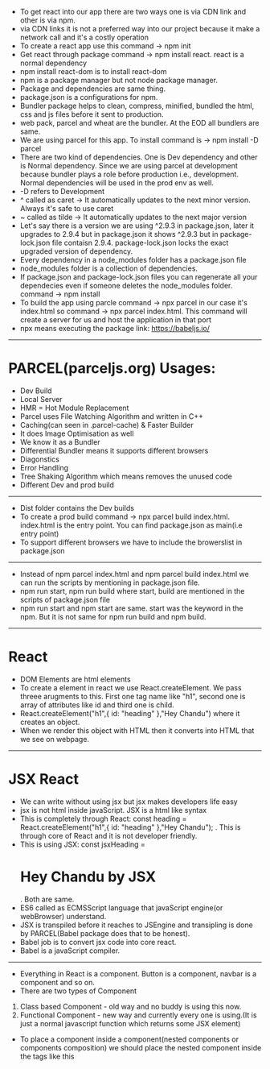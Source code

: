 * To get react into our app there are two ways one is via CDN link and other is via npm.
* via CDN links it is not a preferred way into our project because it make a network call and it's a costly operation
* To create a react app use this command -> npm init
* Get react through package command -> npm install react. react is a normal dependency
* npm install react-dom is to install react-dom
* npm is a package manager but not node package manager.
* Package and dependencies are same thing.
* package.json is a configurations for npm.
* Bundler package helps to clean, compress, minified, bundled the html, css and js files before it sent to production.
* web pack, parcel and wheat are the bundler. At the EOD all bundlers are same.
* We are using parcel for this app. To install command is -> npm install -D parcel 
* There are two kind of dependencies. One is Dev dependency and other is Normal dependency. Since we are using parcel at development because bundler plays a role before production i.e., development. Normal dependencies will be used in the prod env as well.
* -D refers to Development
* ^ called as caret -> It automatically updates to the next minor version. Always it's safe to use caret 
* ~ called as tilde -> It automatically updates to the next major version
* Let's say there is a version we are using ^2.9.3 in package.json, later it upgrades to 2.9.4 but in package.json it shows ^2.9.3 but in package-lock.json file contaisn 2.9.4. package-lock.json locks the exact upgraded version of dependency.
* Every dependency in a node_modules folder has a package.json file
* node_modules folder is a collection of dependencies.
* If package.json and package-lock.json files you can regenerate all your dependecies even if someone deletes the node_modules folder. command -> npm install
* To build the app using parcle command -> npx parcel <source file> in our case it's index.html so command -> npx parcel index.html. This command will create a server for us and host the application in that port
* npx means executing the package
link: https://babeljs.io/
--------------------------------------------------------------------------------------------------
# PARCEL(parceljs.org) Usages:
- Dev Build
- Local Server
- HMR = Hot Module Replacement
- Parcel uses File Watching Algorithm and written in C++
- Caching(can seen in .parcel-cache) & Faster Builder
- It does Image Optimisation as well
- We know it as a Bundler
- Differential Bundler means it supports different browsers
- Diagonstics
- Error Handling
- Tree Shaking Algorithm which means removes the unused code
- Different Dev and prod build
--------------------------------------------------------------------------------------------------
* Dist folder contains the Dev builds
* To create a prod build command -> npx parcel build index.html. index.html is the entry point. You can find package.json as main(i.e entry point) 
* To support different browsers we have to include the browerslist in package.json
--------------------------------------------------------------------------------------------------
* Instead of npm parcel index.html and npm parcel build index.html we can run the scripts by mentioning in package.json file.
* npm run start, npm run build where start, build are mentioned in the scripts of package.json file
* npm run start and npm start are same. start was the keyword in the npm. But it is not same for npm run build and npm build.
--------------------------------------------------------------------------------------------------
# React
* DOM Elements are html elements
* To create a element in react we use React.createElement. We pass threee arugments to this. First one tag name like "h1", second one is array of attributes like id and third one is child.
* React.createElement("h1",{ id: "heading" },"Hey Chandu") where it creates an object.
* When we render this object with HTML then it converts into HTML that we see on webpage.
--------------------------------------------------------------------------------------------------
# JSX React
* We can write without using jsx but jsx makes developers life easy
* jsx is not html inside javaScript. JSX is a html like syntax
* This is completely through React: const heading = React.createElement("h1",{ id: "heading" },"Hey Chandu"); . This is through core of React and it is not developer friendly.
* This is using JSX: const jsxHeading = <h1 id="heading">Hey Chandu by JSX</h1>. Both are same.
* ES6 called as ECMSScript language that javaScript engine(or webBrowser) understand.
* JSX is transpiled before it reaches to JSEngine and transipling is done by PARCEL(Babel package does that to be honest).
* Babel job is to convert jsx code into core react.
* Babel is a javaScript compiler.
--------------------------------------------------------------------------------------------------
* Everything in React is a component. Button is a component, navbar is a component and so on. 
* There are two types of Component
1. Class based Component - old way and no buddy is using this now.
2. Functional Component - new way and currently every one is using.(It is just a normal javascript function which returns some JSX element)
* To place a component inside a component(nested components or components composition) we should place the nested component inside the tags like this <Title />
* Always try to use arrow functions while writing the code because it's cleaner one.
* JSX Starts from open paranthesis and Ends with close paranthesis after arrow function.In between these paranthesis we can write any javascript code in curely braces . This exactly means JSX is a mixture of HTML and JavaScript.
----------------------------------------------------------------------------------------------------
* To write an in-style css code in js file, just add style in the div tag and js object into the style where js object contains css properties.
* But in-style not a preferred way.
-----------------------------------------------------------------------------------------------------
* props is properties which you can pass dynamically data into component.
* props are just arguments to a function.
* what is the CONFIG DRIVEN UI?
* Go through PROPS.
* ?. is called optional chaining. Go through it more.
* Usage of "key" is it doesn't render the old items and key should be unique. It will be useful to the render cycle. Whenever we write a map make a practise of using key.
-----------------------------------------------------------------------------------------------------
* Everything REACT do that normal HTML,CSS and JS can do. The beauty of using Library or Frame work is developer friendly like write less code and more on the webpage.
* To export a component we use this code "export default <component-name>"
* To export multiple things just write export infront on the things that you want to export, it is called as named exports. To import these named exports we have to write these in curly braces.
-----------------------------------------------------------------------------------------------------
# REACT HOOKS
* When we say REACT is fast that means REACT is fast in DOM manipulation.
* A Hook is a normal js function which is given by react and it is in-built which has super power behind the scenes.
* Two important HOOKS:
* 1. useState() - It gives super powerful variable. Import from react like named import. When ever the state variable changes react re-renders the component. It will return an array.
* 2. useEffect() - It takes two arguments. One is call back function and the second one is dependency array. Call back function is called when the page finished it's rendering.

-----------------------------------------------------------------------------------------------------
# Reconciliation Algorithm
* React uses recon algo and it is also known as react fiber.
* This algorithm creates a virtual DOM which is nothing but representataion of original DOM. Virtual DOM stores the Objects.
link: https://github.com/acdlite/react-fiber-architecture
-----------------------------------------------------------------------------------------------------
# Shimmmer UI
* https://medium.com/lattice-what-is/shimmer-ui-a-better-way-to-show-loading-states-aa1f4e563d17
-----------------------------------------------------------------------------------------------------
* Whenever if there is an update in state variable, REACT re-render the component that means REACT triggers the RECONSICIALTION ALGORITHM.
-----------------------------------------------------------------------------------------------------
## DIVE INTO HOOKS
* Whenever there is "use" that means it is a hook that use in REACT industry. 
# useEffect()
* Whenever useEffect is called, useEffect has two parameters one is call back function and other is dependency array.
* For useEffect function call back is mandatory. If no depedency array is used the call back function is called for every render
* If dependency array is there and it is empty then useEffect will be called only once and it is at initial render.
* If dependency array is there and it is not empty then useEffect will be called when ever the variables in the array is updated.
# useState()
* Always call the hooks inside of the component. It doesn't make sense if you called it outside of component.
* Never use the useState hook inside the condition loops, for loops and fucntion. It makes the app inconsistency.
-----------------------------------------------------------------------------------------------------
# REACT ROUTING
* To install "npm i react-router-dom" 
* In order to create ROUTES we have to create ROUTING CONFIGURATION. That can be done in App.js
* CreateBrowserRouter takes a list of paths
* RouterProvider provides the routing configuration to our app.
* There are many routers that react router provides. But createBrowserRouter is the one that react suggests. link: https://reactrouter.com/en/main/routers/create-browser-router
* useRouteError is a hook that makes the page as error handling and more customised as per the user experience.
* Outlet is the Component that is from REACT ROUTER. It acts like a placeholder in replaces the whatever the components is present in the path.
* You can navigate to other page by using anchor tags in HTML but that makes the app slower. Instead of using anchor tags REACT provided us "link" that is from REACT ROUTER DOM. Link component exactly works like an anchor tag. Link makes the app faster than anchor tag
## Whenever you use a map always assign a key to it else REACT throws an ERROR.
* useParams hook is to read the param from the url
* Link is a component which is given by react router dom and behind the scenes Link is using anchor tag <a href="">
* Link is a wrapper over anchor tag
-----------------------------------------------------------------------------------------------------
* In current world every one is developing in react through functional based components. Earlier it was class based components.
*
















Questions:
What does display flex do?
Go through fetch(), await and fetch()
Clien Side Routing vs Server Side Routing
